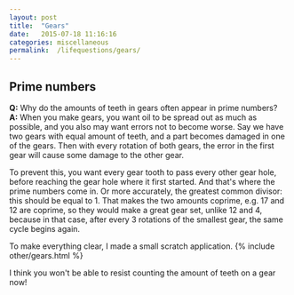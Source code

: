 ```yaml
---
layout: post
title:  "Gears"
date:   2015-07-18 11:16:16
categories: miscellaneous
permalink:  /lifequestions/gears/
---
```

<h2>Prime numbers</h2>
<b>Q:</b> Why do the amounts of teeth in gears often appear in prime numbers?
<br/>
<b>A:</b> When you make gears, you want oil to be spread out as much as possible, and you
also may want errors not to become worse. Say we have two gears with equal
amount of teeth, and a part becomes damaged in one of the gears. Then with every
rotation of both gears, the error in the first gear will cause some damage to
the other gear.

To prevent this, you want every gear tooth to pass every other gear hole, before
reaching the gear hole where it first started. And that's where the prime numbers
come in. Or more accurately, the greatest common divisor: this should be equal
to 1. That makes the two amounts coprime, e.g. 17 and 12 are coprime, so they
would make a great gear set, unlike 12 and 4, because in that case, after every 3 rotations of
the smallest gear, the same cycle begins again.

To make everything clear, I made a small scratch application.
{% include other/gears.html %}


I think you won't be able to resist counting the amount of teeth on a gear now!
